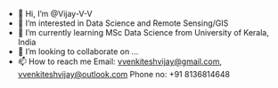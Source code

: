 - 👋 Hi, I’m @Vijay-V-V
- 👀 I’m interested in Data Science and Remote Sensing/GIS
- 🌱 I’m currently learning MSc Data Science from University of Kerala, India
- 💞️ I’m looking to collaborate on ...
- 📫 How to reach me 
          Email: vvenkiteshvijay@gmail.com,
                 vvenkiteshvijay@outlook.com
          Phone no: +91 8136814648

<!---
Vijay-V-V/Vijay-V-V is a ✨ special ✨ repository because its `README.md` (this file) appears on your GitHub profile.
You can click the Preview link to take a look at your changes.
--->
